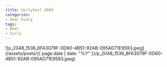 ```yaml
---
title: SurlyFest 2009
categories:
- Dear Diary
tags:
- Beer
- Surly
---
```


![p_2048_1536_8FA3079F-0D60-4B51-92AB-095AD71E9593.jpeg](/assets/posts/{{ page.date | date: "%Y" }}/p_2048_1536_8FA3079F-0D60-4B51-92AB-095AD71E9593.jpeg)
